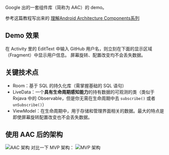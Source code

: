 
Google 出的一套组件库（简称为 AAC）的 demo。

参考这篇教程写出来的 [理解Android Architecture Components系列](https://www.jianshu.com/p/42eb71ec4a19)

## Demo 效果
在 Activity 里的 EditText 中输入 GitHub 用户名，则立刻在下面的显示区域（Fragment）中显示用户信息。
屏幕旋转、配置改变均不会丢失数据。

## 关键技术点
- Room：基于 SQL 的持久化库（需掌握基础的 SQL 语句）
- LiveData：一个**具有生命周期感知能力**的持有数据的可观测的类（类似于Rxjava 中的 Observable，但是你无需在生命周期中去 `subscribe()` 或者 `unSubscribe()`）
- ViewModel：在生命周期中，用于存储和管理界面相关的数据。最大的特点是即使屏幕旋转配置改变也不会丢失数据。

## 使用 AAC 后的架构
![AAC 架构](https://upload-images.jianshu.io/upload_images/3067882-edccc85dc787af85.png?imageMogr2/auto-orient/strip%7CimageView2/2/w/700)
对比一下 MVP 架构：
![MVP 架构](https://github.com/googlesamples/android-architecture/wiki/images/mvp.png)
